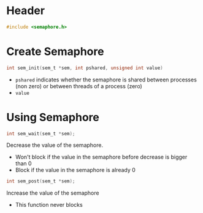 # Header

```c
#include <semaphore.h>
```

# Create Semaphore

```c
int sem_init(sem_t *sem, int pshared, unsigned int value)
```

- `pshared` indicates whether the semaphore is shared between processes
  (non zero) or between threads of a process (zero)
- `value`

# Using Semaphore

```c
int sem_wait(sem_t *sem);
```

Decrease the value of the semaphore.

- Won't block if the value in the semaphore before decrease is bigger than 0
- Block if the value in the semaphore is already 0

```c
int sem_post(sem_t *sem);
```

Increase the value of the semaphore

- This function never blocks
